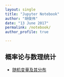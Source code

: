 ```yaml
---
layout: single
title: "Jupyter Notebook"
author: "胡俊伟"
date: "13 June 2017"
permalink: /notebook/
author_profile: true

---
```


## 概率论与数理统计 ##

- [随机变量及其分布](http://nbviewer.jupyter.org/github/reata/ProbabilityAndStatistics/blob/master/Random%20Variable%20and%20its%20Distribution.ipynb)
